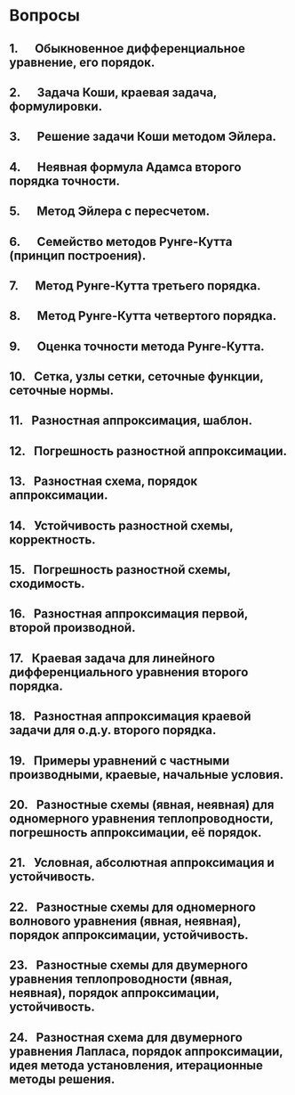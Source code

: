 # Вопросы
## 1.      Обыкновенное дифференциальное уравнение, его порядок.
## 2.      Задача Коши, краевая задача, формулировки.
## 3.      Решение задачи Коши методом Эйлера.
## 4.      Неявная формула Адамса второго порядка точности.
## 5.      Метод Эйлера с пересчетом.
## 6.      Семейство методов Рунге-Кутта (принцип построения).
## 7.      Метод Рунге-Кутта третьего порядка.
## 8.      Метод Рунге-Кутта четвертого порядка.
## 9.      Оценка точности метода Рунге-Кутта.
## 10.   Сетка, узлы сетки, сеточные функции, сеточные нормы.
## 11.   Разностная аппроксимация, шаблон.
## 12.   Погрешность разностной аппроксимации.
## 13.   Разностная схема, порядок аппроксимации.
## 14.   Устойчивость разностной схемы, корректность.
## 15.   Погрешность разностной схемы, сходимость.
## 16.   Разностная аппроксимация первой, второй производной.
## 17.   Краевая задача для линейного дифференциального уравнения второго порядка.
## 18.   Разностная аппроксимация краевой задачи для о.д.у. второго порядка.
## 19.   Примеры уравнений с частными производными, краевые, начальные условия.
## 20.   Разностные схемы (явная, неявная) для одномерного уравнения теплопроводности, погрешность аппроксимации, её порядок.
## 21.   Условная, абсолютная аппроксимация и устойчивость.
## 22.   Разностные схемы для одномерного волнового уравнения (явная, неявная), порядок аппроксимации, устойчивость.
## 23.   Разностные схемы для двумерного уравнения теплопроводности (явная, неявная), порядок аппроксимации, устойчивость.
## 24.   Разностная схема для двумерного уравнения Лапласа, порядок аппроксимации, идея метода установления, итерационные методы решения.
